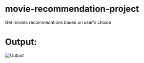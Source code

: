 # movie-recommendation-project
Get movies recommedations based on user's choice

# Output:
![Output](/../main/screenshots/chrome_R64nf4K9fZ.png?raw=true "Sample")
